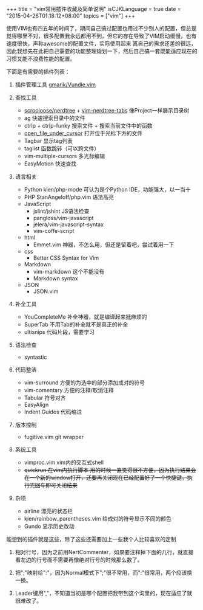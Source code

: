 +++
title  = "vim常用插件收藏及简单说明"
isCJKLanguage = true
date = "2015-04-26T01:18:12+08:00"
topics = ["vim"]
+++

使用VIM也有四五年的时间了，期间自己搞过配置也用过不少别人的配置，但总是觉得哪里不对，很多配置我永远都用不到，但它的存在导致了VIM启动缓慢，也有速度很快，声称awesome的配置文件，实际使用起来
离自己的需求还差的很远，因此我想先在此把自己需要的功能整理规划一下，然后自己搞一套既能适应现在的习惯又能不浪费性能的配置。

下面是有需要的插件列表：

1. 插件管理工具 [gmarik/Vundle.vim](https://github.com/gmarik/Vundle.vim)

2. 查找工具
    - [scrooloose/nerdtree](https://github.com/scrooloose/nerdtree) + [vim-nerdtree-tabs](https://github.com/jistr/vim-nerdtree-tabs) 像Project一样展示目录树
    - ag 快速搜索目录中的文件
    - ctrlp + ctrlp-funky 搜索文件 + 搜索当前文件中的函数
    - [open_file_under_cursor](https://github.com/amix/open_file_under_cursor.vim) 打开位于光标下方的文件
    - Tagbar 显示tag列表
    - taglist 函数跳转（可以跨文件）
    - vim-multiple-cursors 多光标编辑
    - EasyMotion 快速查找

3. 语言相关
    - Python klen/php-mode 可认为是个Python IDE，功能强大，以一当十
    - PHP StanAngeloff/php.vim 语法高亮
    - JavaScript
        * jslint/jshint JS语法检查
        * pangloss/vim-javascript
        * jelera/vim-javascript-syntax
        * vim-coffe-script
    - html
        * Emmet.vim 神器，不怎么用，但还是留着吧，尝试着用一下
    - css
        * Better CSS Syntax for Vim
    - Markdown
        * vim-markdown 这个不能没有
        * Markdown syntax
    - JSON
        * JSON.vim

4. 补全工具
    - YouCompleteMe 补全神器，就是编译起来挺麻烦的
    - SuperTab 不用Tab的补全就不是真正的补全
    - ultisnips 代码片段，需要学习

5. 语法检查
    - syntastic

6. 代码整洁
    - vim-surround 方便的为选中的部分添加成对的符号
    - vim-comentary 方便的注释/取消注释
    - Tabular 符号对齐
    - EasyAlign
    - Indent Guides 代码缩进

7. 版本控制
    - fugitive.vim git wrapper

8. 系统工具
    - vimproc.vim vim内的交互式shell
    - <del>quickrun 在vim内执行脚本 用的时候一直觉得很不方便，因为执行结果会在一个新的window打开，还要再关闭现在已经配置好了一个快捷键，执行完回车即可关闭结果</del>

9. 杂项
    - airline 漂亮的状态栏
    - kien/rainbow_parentheses.vim 给成对的符号显示不同的颜色
    - Gundo 显示历史改动

能想到的插件就是这些，除了这些还需要加上一些我个人比较喜欢的定制

1. 相对行号，因为之前用NertCommenter，如果要注释掉下面的几行，就直接看左边的行号而不需要再像绝对行号的时候那么数了。

2. 把";"映射给":"，因为Normal模式下";"很不常用，而":"很常用，两个应该换一换。

3. Leader键用","，不知道当初是哪个配置把我带到这个沟里的，现在适应了就很难改了。
